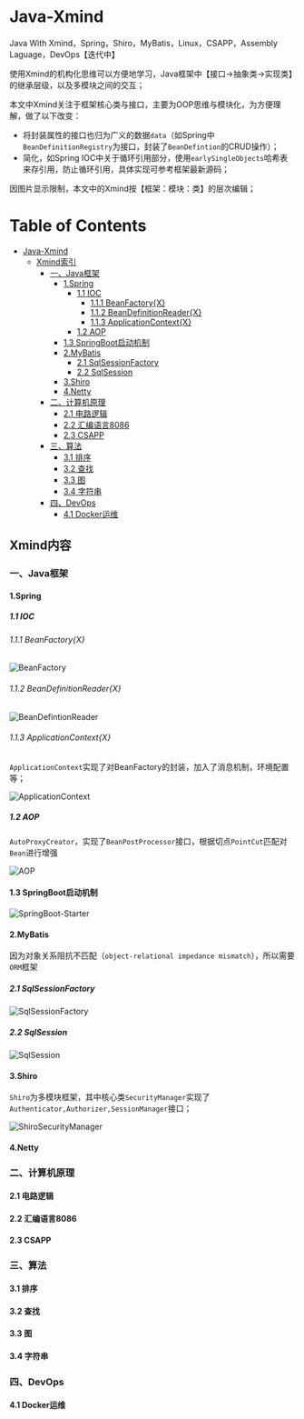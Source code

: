 # Java-Xmind
Java With Xmind，Spring，Shiro，MyBatis，Linux，CSAPP，Assembly Laguage，DevOps【迭代中】

使用Xmind的机构化思维可以方便地学习，Java框架中【接口->抽象类->实现类】的继承层级，以及多模块之间的交互；

本文中Xmind关注于框架核心类与接口，主要为OOP思维与模块化，为方便理解，做了以下改变：

- 将封装属性的接口也归为广义的数据`data`（如Spring中`BeanDefinitionRegistry`为接口，封装了`BeanDefintion`的CRUD操作）；
- 简化，如Spring IOC中关于循环引用部分，使用`earlySingleObjects`哈希表来存引用，防止循环引用，具体实现可参考框架最新源码；

因图片显示限制，本文中的Xmind按【框架：模块：类】的层次编辑；

Table of Contents                                                                   
=================                                                                   

* [Java\-Xmind](#java-xmind)                                                        
  * [Xmind索引](#xmind%E7%B4%A2%E5%BC%95)                                             
    * [一、Java框架](#%E4%B8%80java%E6%A1%86%E6%9E%B6)                                  
      * [1\.Spring](#1spring)                                                       
        * [1\.1 IOC](#11-ioc)                                                       
          * [1\.1\.1 BeanFactory\{X\}](#111-beanfactoryx)                           
          * [1\.1\.2 BeanDefinitionReader\{X\}](#112-beandefinitionreaderx)         
          * [1\.1\.3 ApplicationContext\{X\}](#113-applicationcontextx)             
        * [1\.2 AOP](#12-aop)                                                       
      * [1\.3 SpringBoot启动机制](#13-springboot%E5%90%AF%E5%8A%A8%E6%9C%BA%E5%88%B6)   
      * [2\.MyBatis](#2mybatis)                                                     
        * [2\.1 SqlSessionFactory](#21-sqlsessionfactory)                           
        * [2\.2 SqlSession](#22-sqlsession)                                         
      * [3\.Shiro](#3shiro)                                                         
      * [4\.Netty](#4netty)                                                         
    * [二、计算机原理](#%E4%BA%8C%E8%AE%A1%E7%AE%97%E6%9C%BA%E5%8E%9F%E7%90%86)            
      * [2\.1 电路逻辑](#21-%E7%94%B5%E8%B7%AF%E9%80%BB%E8%BE%91)                       
      * [2\.2 汇编语言8086](#22-%E6%B1%87%E7%BC%96%E8%AF%AD%E8%A8%808086)               
      * [2\.3 CSAPP](#23-csapp)                                                     
    * [三、算法](#%E4%B8%89%E7%AE%97%E6%B3%95)                                          
      * [3\.1 排序](#31-%E6%8E%92%E5%BA%8F)                                           
      * [3\.2 查找](#32-%E6%9F%A5%E6%89%BE)                                           
      * [3\.3 图](#33-%E5%9B%BE)                                                     
      * [3\.4 字符串](#34-%E5%AD%97%E7%AC%A6%E4%B8%B2)                                 
    * [四、DevOps](#%E5%9B%9Bdevops)                                                  
      * [4\.1 Docker运维](#41-docker%E8%BF%90%E7%BB%B4)                               

## Xmind内容

### 一、Java框架

#### 1.Spring

##### 1.1 IOC

###### 1.1.1 BeanFactory{X}

![BeanFactory](xmind-image/BeanFactory.png)



###### 1.1.2 BeanDefinitionReader{X}

![BeanDefintionReader](xmind-image/BeanDefinitionReader.png)

###### 1.1.3 ApplicationContext{X}

`ApplicationContext`实现了对BeanFactory的封装，加入了消息机制，环境配置等；

![ApplicationContext](xmind-image/ApplicationContextTransform.jpg)

##### 1.2 AOP 

`AutoProxyCreator`，实现了`BeanPostProcessor`接口，根据切点`PointCut`匹配对`Bean`进行增强

![AOP](xmind-image/AOPEnhance.png)

#### 1.3 SpringBoot启动机制

![SpringBoot-Starter](xmind-image/SpringBoot.png)

#### 2.MyBatis

因为对象关系阻抗不匹配（`object-relational impedance mismatch`），所以需要`ORM`框架

##### 2.1 SqlSessionFactory

![SqlSessionFactory](xmind-image/SqlSessionFactory.png)

##### 2.2 SqlSession

![SqlSession](xmind-image/SqlSession.png)

#### 3.Shiro

`Shiro`为多模块框架，其中核心类`SecurityManager`实现了`Authenticator,Authorizer,SessionManager`接口；

![ShiroSecurityManager](xmind-image/ShiroSecurityManagerTransform.jpg)

#### 4.Netty



### 二、计算机原理

#### 2.1 电路逻辑

#### 2.2 汇编语言8086

#### 2.3 CSAPP

### 三、算法

#### 3.1 排序

#### 3.2 查找

#### 3.3 图

#### 3.4 字符串

### 四、DevOps

#### 4.1 Docker运维













